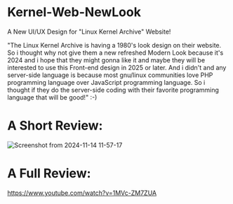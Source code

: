 # Kernel-Web-NewLook
A New UI/UX Design for "Linux Kernel Archive" Website!

"The Linux Kernel Archive is having a 1980's look design on their website. So i thought why not give them a new refreshed Modern Look because it's 2024 and i hope that they might gonna like it and maybe they will be interested to use this
Front-end design in 2025 or later. And i didn't and any server-side language is because most gnu/linux communities love PHP programming language over JavaScript programming language. So i thought if they do the server-side coding with their 
favorite programming language that will be good!" :-)



# A Short Review:

![Screenshot from 2024-11-14 11-57-17](https://github.com/user-attachments/assets/c3eee96a-7077-4598-8ea0-963749fbbc55)




# A Full Review:

https://www.youtube.com/watch?v=1MVc-ZM7ZUA
